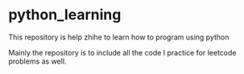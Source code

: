 # python_learning
This repository is help zhihe to learn how to program using python

Mainly the repository is to include all the code I practice for leetcode problems as well.
